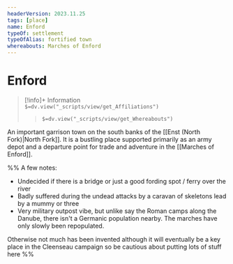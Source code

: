 ```yaml
---
headerVersion: 2023.11.25
tags: [place]
name: Enford
typeOf: settlement
typeOfAlias: fortified town
whereabouts: Marches of Enford
---
```

# Enford
>[!info]+ Information  
> `$=dv.view("_scripts/view/get_Affiliations")`  
>> `$=dv.view("_scripts/view/get_Whereabouts")`

An important garrison town on the south banks of the [[Enst (North Fork)|North Fork]]. It is a bustling place supported primarily as an army depot and a departure point for trade and adventure in the [[Marches of Enford]]. 

%% A few notes:
* Undecided if there is a bridge or just a good fording spot / ferry over the river
* Badly suffered during the undead attacks by a caravan of skeletons lead by a mummy or three
* Very military outpost vibe, but unlike say the Roman camps along the Danube, there isn't a Germanic population nearby. The marches have only slowly been repopulated.

Otherwise not much has been invented although it will eventually be a key place in the Cleenseau campaign so be cautious about putting lots of stuff here
%%